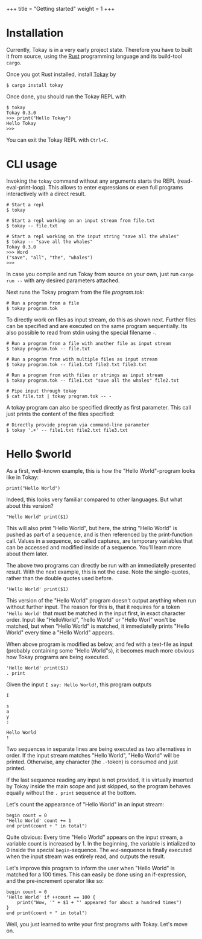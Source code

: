 +++
title = "Getting started"
weight = 1
+++

# Installation

Currently, Tokay is in a very early project state. Therefore you have to built it from source, using the [Rust](https://www.rust-lang.org/) programming language and its build-tool `cargo`.

Once you got Rust installed, install [Tokay](https://crates.io/crates/tokay) by

```shell
$ cargo install tokay
```

Once done, you should run the Tokay REPL with
```shell
$ tokay
Tokay 0.3.0
>>> print("Hello Tokay")
Hello Tokay
>>>
```

You can exit the Tokay REPL with `Ctrl+C`.

# CLI usage

Invoking the `tokay` command without any arguments starts the REPL (read-eval-print-loop). This allows to enter expressions or even full programs interactively with a direct result.

```shell
# Start a repl
$ tokay

# Start a repl working on an input stream from file.txt
$ tokay -- file.txt

# Start a repl working on the input string "save all the whales"
$ tokay -- "save all the whales"
Tokay 0.3.0
>>> Word
("save", "all", "the", "whales")
>>>
```

In case you compile and run Tokay from source on your own, just run `cargo run --` with any desired parameters attached.

Next runs the Tokay program from the file *program.tok*:
```shell
# Run a program from a file
$ tokay program.tok
```

To directly work on files as input stream, do this as shown next. Further files can be specified and are executed on the same program sequentially. Its also possible to read from stdin using the special filename `-`.
```shell
# Run a program from a file with another file as input stream
$ tokay program.tok -- file.txt

# Run a program from with multiple files as input stream
$ tokay program.tok -- file1.txt file2.txt file3.txt

# Run a program from with files or strings as input stream
$ tokay program.tok -- file1.txt "save all the whales" file2.txt

# Pipe input through tokay
$ cat file.txt | tokay program.tok -- -
```

A tokay program can also be specified directly as first parameter. This call just prints the content of the files specified:
```shell
# Directly provide program via command-line parameter
$ tokay '.+' -- file1.txt file2.txt file3.txt
```

# Hello $world

As a first, well-known example, this is how the "Hello World"-program looks like in Tokay:
```tokay
print("Hello World")
```
Indeed, this looks very familiar compared to other languages. But what about this version?
```tokay
"Hello World" print($1)
```
This will also print "Hello World", but here, the string "Hello World" is pushed as part of a sequence, and is then referenced by the print-function call. Values in a sequence, so called captures, are temporary variables that can be accessed and modified inside of a sequence. You'll learn more about them later.

The above two programs can directly be run with an immediatelly presented result.
With the next example, this is not the case. Note the single-quotes, rather than the double quotes used before.
```tokay
'Hello World' print($1)
```
This version of the "Hello World" program doesn't output anything when run without further input. The reason for this is, that it requires for a token `'Hello World'` that must be matched in the input first, in exact character order. Input like "HelloWorld", "hello World" or "Hello Worl" won't be matched, but when "Hello World" is matched, it immediatelly prints "Hello World" every time a "Hello World" appears.

When above program is modified as below, and fed with a text-file as input (probably containing some "Hello World"s), it becomes much more obvious how Tokay programs are being executed.

```tokay
'Hello World' print($1)
. print
```
Given the input `I say: Hello World!`, this program outputs
```
I

s
a
y
:

Hello World
!
```
Two sequences in separate lines are being executed as two alternatives in order. If the input stream matches "Hello World", "Hello World" will be printed. Otherwise, any character (the `.`-token) is consumed and just printed.

If the last sequence reading any input is not provided, it is virtually inserted by Tokay inside the main scope and just skipped, so the program behaves equally without the `. print` sequence at the bottom.

Let's count the appearance of "Hello World" in an input stream:
```tokay
begin count = 0
'Hello World' count += 1
end print(count + " in total")
```
Quite obvious: Every time "Hello World" appears on the input stream, a variable count is increased by 1. In the beginning, the variable is intialized to 0 inside the special `begin`-sequence. The `end`-sequence is finally executed when the input stream was entirely read, and outputs the result.

Let's improve this program to inform the user when "Hello World" is matched for a 100 times. This can easily be done using an if-expression, and the pre-increment operator like so:
```tokay
begin count = 0
'Hello World' if ++count == 100 {
    print("Wow, '" + $1 + "' appeared for about a hundred times")
}
end print(count + " in total")
```

Well, you just learned to write your first programs with Tokay. Let's move on.
